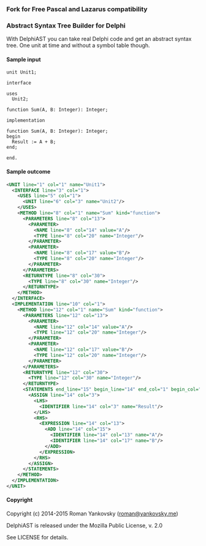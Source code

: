 ### Fork for Free Pascal and Lazarus compatibility

### Abstract Syntax Tree Builder for Delphi 
With DelphiAST you can take real Delphi code and get an abstract syntax tree. One unit at time and without a symbol table though. 

#### Sample input
```delphi
unit Unit1;

interface

uses
  Unit2;

function Sum(A, B: Integer): Integer;

implementation

function Sum(A, B: Integer): Integer;
begin
  Result := A + B;
end;

end.
```

#### Sample outcome
```xml
<UNIT line="1" col="1" name="Unit1">
  <INTERFACE line="3" col="1">
    <USES line="5" col="1">
      <UNIT line="6" col="3" name="Unit2"/>
    </USES>
    <METHOD line="8" col="1" name="Sum" kind="function">
      <PARAMETERS line="8" col="13">
        <PARAMETER>
          <NAME line="8" col="14" value="A"/>
          <TYPE line="8" col="20" name="Integer"/>
        </PARAMETER>
        <PARAMETER>
          <NAME line="8" col="17" value="B"/>
          <TYPE line="8" col="20" name="Integer"/>
        </PARAMETER>
      </PARAMETERS>
      <RETURNTYPE line="8" col="30">
        <TYPE line="8" col="30" name="Integer"/>
      </RETURNTYPE>
    </METHOD>
  </INTERFACE>
  <IMPLEMENTATION line="10" col="1">
    <METHOD line="12" col="1" name="Sum" kind="function">
      <PARAMETERS line="12" col="13">
        <PARAMETER>
          <NAME line="12" col="14" value="A"/>
          <TYPE line="12" col="20" name="Integer"/>
        </PARAMETER>
        <PARAMETER>
          <NAME line="12" col="17" value="B"/>
          <TYPE line="12" col="20" name="Integer"/>
        </PARAMETER>
      </PARAMETERS>
      <RETURNTYPE line="12" col="30">
        <TYPE line="12" col="30" name="Integer"/>
      </RETURNTYPE>
      <STATEMENTS end_line="15" begin_line="14" end_col="1" begin_col="3">
        <ASSIGN line="14" col="3">
          <LHS>
            <IDENTIFIER line="14" col="3" name="Result"/>
          </LHS>
          <RHS>
            <EXPRESSION line="14" col="13">
              <ADD line="14" col="15">
                <IDENTIFIER line="14" col="13" name="A"/>
                <IDENTIFIER line="14" col="17" name="B"/>
              </ADD>
            </EXPRESSION>
          </RHS>
        </ASSIGN>
      </STATEMENTS>
    </METHOD>
  </IMPLEMENTATION>
</UNIT>
```

#### Copyright
Copyright (c) 2014-2015 Roman Yankovsky (roman@yankovsky.me)

DelphiAST is released under the Mozilla Public License, v. 2.0

See LICENSE for details.
